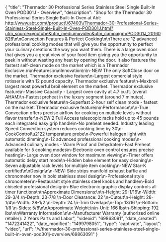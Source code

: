 {
    "title": "Thermador 30 Professional Series Stainless Steel Single Built-In Oven POD301J - Overview",
    "description": "Shop for the Thermador 30 Professional Series Single Built-In Oven at Abt: http:\/\/www.abt.com\/product\/67403\/Thermador-30-Professional-Series-Stainless-Steel-Single-Built-In-Oven-POD301J.html?utm_source=youtube&utm_medium=video&utm_campaign=POD301J_20160826\n\nConvection Features & Perfect Cooking\n\nThere are 12 advanced professional cooking modes that will give you the opportunity to perfect your culinary creations the way you want them. There is a large oven door that gives you a great view of your food item giving you the opportunity to peek in without wasting any heat by opening the door. It also features the fastest self-clean mode on the market which is a Thermador Exclusive.\n\nFeatures:\n\nInnovation\n\n-NEW The only SoftClose door on the market. Thermador exclusive feature\n-Largest comercial style rotisserie with 12 pound capacity. Thermador exclusive feature\n-Maxbroil largest most powerful broil element on the market. Thermador exclusive feature\n-Massive Capacity - Largest oven cavity at 4.7 cu.ft. (overall AHAM)\n-Fastest preheat in the luxury segment (around 7 minutes). Thermador exclusive feature\n-Superfast 2-hour self clean mode - fastest on the market. Thermador exclusive feature\n\nPerformance\n\n-True Convection offers precise airflow for cooking on multiple levels without flavor transfer\n-NEW 2 Full Access telescopic racks hold up to 45 pounds each integrated easy grip handle\n-No preheat needed. Industry leading Speed Convection system reduces cooking time by 30\n-CookControl\u2122 temperature probe\n-Powerful halogen light with automatic dimming\n-12 advanced professional cooking modes\n-Advanced culinary modes - Warm Proof and Dehydrate\n-Fast Preheat available for 5 cooking modes\n-Electronic oven control ensures precise heating\n-Large oven door window for maximum viewing\n-Timer offers automatic delay start mode\n-Hidden bake element for easy cleaning\n-Seven adjustable rack levels for multiple item cooking\n-NEW Star-K certified\n\nDesign\n\n-NEW: Side strips manifold exhaust baffle and chronometer now in bold stainless steel design\n-Professional style chronometer\n-Restaurant style stainless steel knobs and handle\n-Bold chiseled professional design\n-Blue electronic graphic display controls all timer functions\n\nApproximate Dimensions:\n\n-Height: 29-1\/16\n-Width: 29-3\/4 \n-Depth: 23-7\/8 \n-Door Clearance: 22 \n-Cutout\n-Height: 28-1\/4\n-Width: 28-1\/2 \n-Depth: 24 \n-Trim Overlaps\n-Top: 13\/16 \n-Bottom: 1\/8 \n-Sides: 5\/8\n\nApproximate Weight:\n\n-Unit: 166 lbs\n-Shipping: 192 lbs\n\nWarranty Information:\n\n-Manufacturer Warranty (authorized online retailer): 2 Years Parts and Labor",
    "videoid": "69863091",
    "date_created": "1472241422",
    "date_modified": "1499798051",
    "type": "captivate",
    "layout": "video",
    "url": "\/v\/thermador-30-professional-series-stainless-steel-single-built-in-oven-pod301j-overview\/69863091"
}